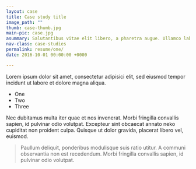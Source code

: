 ```yaml
---
layout: case
title: Case study title
image_path: ""
thumb: case-thumb.jpg
main-pic: case.jpg
asummary: Salutantibus vitae elit libero, a pharetra augue. Ullamco laboris nisi ut aliquid ex ea commodi consequat. Idque Caesaris facere voluntate liceret sese habere.
nav-class: case-studies
permalink: resume/one/
date: 2016-10-01 00:00:00 +0000

---
```


Lorem ipsum dolor sit amet, consectetur adipisici elit, sed eiusmod tempor incidunt ut labore et dolore magna aliqua.

* One
* Two
* Three

Nec dubitamus multa iter quae et nos invenerat. Morbi fringilla convallis sapien, id pulvinar odio volutpat. Excepteur sint obcaecat annato neko cupiditat non proident culpa. Quisque ut dolor gravida, placerat libero vel, euismod.

> Paullum deliquit, ponderibus modulisque suis ratio utitur. A communi observantia non est recedendum. Morbi fringilla convallis sapien, id pulvinar odio volutpat.
